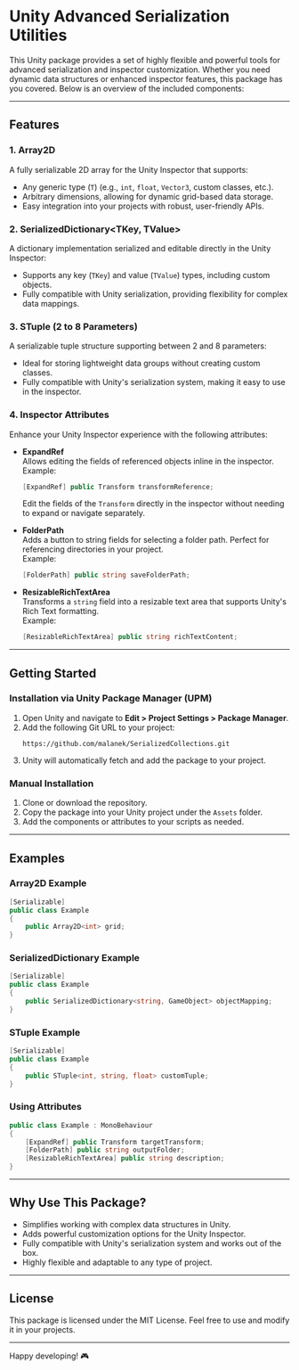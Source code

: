 # Unity Advanced Serialization Utilities

This Unity package provides a set of highly flexible and powerful tools for advanced serialization and inspector customization. Whether you need dynamic data structures or enhanced inspector features, this package has you covered. Below is an overview of the included components:

---

## Features

### 1. **Array2D<T>**
A fully serializable 2D array for the Unity Inspector that supports:
- Any generic type (`T`) (e.g., `int`, `float`, `Vector3`, custom classes, etc.).
- Arbitrary dimensions, allowing for dynamic grid-based data storage.
- Easy integration into your projects with robust, user-friendly APIs.

### 2. **SerializedDictionary<TKey, TValue>**
A dictionary implementation serialized and editable directly in the Unity Inspector:
- Supports any key (`TKey`) and value (`TValue`) types, including custom objects.
- Fully compatible with Unity serialization, providing flexibility for complex data mappings.

### 3. **STuple (2 to 8 Parameters)**
A serializable tuple structure supporting between 2 and 8 parameters:
- Ideal for storing lightweight data groups without creating custom classes.
- Fully compatible with Unity's serialization system, making it easy to use in the inspector.

### 4. **Inspector Attributes**
Enhance your Unity Inspector experience with the following attributes:
- **ExpandRef**  
  Allows editing the fields of referenced objects inline in the inspector.  
  Example:
  ```csharp
  [ExpandRef] public Transform transformReference;
  ```
  Edit the fields of the `Transform` directly in the inspector without needing to expand or navigate separately.

- **FolderPath**  
  Adds a button to string fields for selecting a folder path. Perfect for referencing directories in your project.  
  Example:
  ```csharp
  [FolderPath] public string saveFolderPath;
  ```

- **ResizableRichTextArea**  
  Transforms a `string` field into a resizable text area that supports Unity's Rich Text formatting.  
  Example:
  ```csharp
  [ResizableRichTextArea] public string richTextContent;
  ```

---

## Getting Started

### Installation via Unity Package Manager (UPM)

1. Open Unity and navigate to **Edit > Project Settings > Package Manager**.
2. Add the following Git URL to your project:
   ```
   https://github.com/malanek/SerializedCollections.git
   ```
3. Unity will automatically fetch and add the package to your project.

### Manual Installation

1. Clone or download the repository.
2. Copy the package into your Unity project under the `Assets` folder.
3. Add the components or attributes to your scripts as needed.

---

## Examples

### Array2D Example
```csharp
[Serializable]
public class Example
{
    public Array2D<int> grid;
}
```

### SerializedDictionary Example
```csharp
[Serializable]
public class Example
{
    public SerializedDictionary<string, GameObject> objectMapping;
}
```

### STuple Example
```csharp
[Serializable]
public class Example
{
    public STuple<int, string, float> customTuple;
}
```

### Using Attributes
```csharp
public class Example : MonoBehaviour
{
    [ExpandRef] public Transform targetTransform;
    [FolderPath] public string outputFolder;
    [ResizableRichTextArea] public string description;
}
```

---

## Why Use This Package?

- Simplifies working with complex data structures in Unity.
- Adds powerful customization options for the Unity Inspector.
- Fully compatible with Unity's serialization system and works out of the box.
- Highly flexible and adaptable to any type of project.

---

## License

This package is licensed under the MIT License. Feel free to use and modify it in your projects.

---

Happy developing! 🎮
